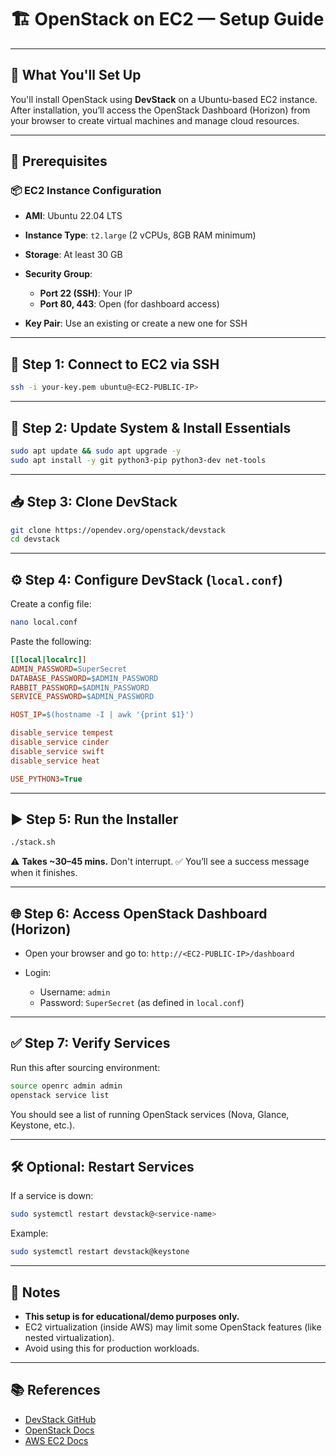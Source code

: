 # 🏗️ OpenStack on EC2 — Setup Guide

---

## 📌 What You'll Set Up

You'll install OpenStack using **DevStack** on a Ubuntu-based EC2 instance. After installation, you’ll access the OpenStack Dashboard (Horizon) from your browser to create virtual machines and manage cloud resources.

---

## 🧰 Prerequisites

### 📦 EC2 Instance Configuration

* **AMI**: Ubuntu 22.04 LTS
* **Instance Type**: `t2.large` (2 vCPUs, 8GB RAM minimum)
* **Storage**: At least 30 GB
* **Security Group**:

  * **Port 22 (SSH)**: Your IP
  * **Port 80, 443**: Open (for dashboard access)
* **Key Pair**: Use an existing or create a new one for SSH

---

## 🔐 Step 1: Connect to EC2 via SSH

```bash
ssh -i your-key.pem ubuntu@<EC2-PUBLIC-IP>
```

---

## 🔄 Step 2: Update System & Install Essentials

```bash
sudo apt update && sudo apt upgrade -y
sudo apt install -y git python3-pip python3-dev net-tools
```

---

## 📥 Step 3: Clone DevStack

```bash
git clone https://opendev.org/openstack/devstack
cd devstack
```

---

## ⚙️ Step 4: Configure DevStack (`local.conf`)

Create a config file:

```bash
nano local.conf
```

Paste the following:

```ini
[[local|localrc]]
ADMIN_PASSWORD=SuperSecret
DATABASE_PASSWORD=$ADMIN_PASSWORD
RABBIT_PASSWORD=$ADMIN_PASSWORD
SERVICE_PASSWORD=$ADMIN_PASSWORD

HOST_IP=$(hostname -I | awk '{print $1}')

disable_service tempest
disable_service cinder
disable_service swift
disable_service heat

USE_PYTHON3=True
```

---

## ▶️ Step 5: Run the Installer

```bash
./stack.sh
```

⚠️ **Takes \~30–45 mins.** Don't interrupt.
✅ You’ll see a success message when it finishes.

---

## 🌐 Step 6: Access OpenStack Dashboard (Horizon)

* Open your browser and go to:
  `http://<EC2-PUBLIC-IP>/dashboard`

* Login:

  * Username: `admin`
  * Password: `SuperSecret` (as defined in `local.conf`)

---

## ✅ Step 7: Verify Services

Run this after sourcing environment:

```bash
source openrc admin admin
openstack service list
```

You should see a list of running OpenStack services (Nova, Glance, Keystone, etc.).

---

## 🛠️ Optional: Restart Services

If a service is down:

```bash
sudo systemctl restart devstack@<service-name>
```

Example:

```bash
sudo systemctl restart devstack@keystone
```

---

## 📌 Notes

* **This setup is for educational/demo purposes only.**
* EC2 virtualization (inside AWS) may limit some OpenStack features (like nested virtualization).
* Avoid using this for production workloads.

---

## 📚 References

* [DevStack GitHub](https://opendev.org/openstack/devstack)
* [OpenStack Docs](https://docs.openstack.org/)
* [AWS EC2 Docs](https://docs.aws.amazon.com/ec2/)
